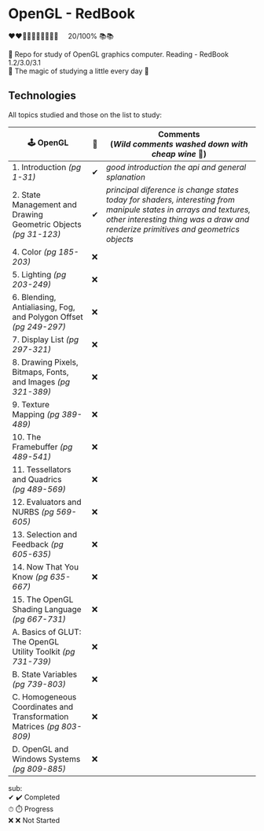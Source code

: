 # OpenGL - RedBook
   
<p>
❤❤🖤🖤🖤🖤🖤🖤🖤🖤 &nbsp&nbsp&nbsp 20/100% 📚📚      
</p>         

📕	 Repo for study of OpenGL graphics computer. Reading - RedBook 1.2/3.0/3.1 <br>
👾  The magic of studying a little every day 👾 

## Technologies 
All topics studied and those on the list to study:

|🕹 OpenGL                                                                   | 💾 | Comments <br> (*Wild comments washed down with cheap wine* 🍷)  |         
| ---------------------------------------------------------------------------| -- | -                                                               |   
| 1. Introduction  *(pg 1-31)*                                               | ✔  | *good introduction the api and general splanation*              |            
| 2. State Management and Drawing <br> Geometric Objects *(pg 31-123)*       | ✔  | *principal diference is change states today for shaders, interesting from manipule states in arrays and textures, other interesting thing was a draw and renderize primitives and geometrics objects*  |                    | 3. Viewing *(pg 123-185)*                                                  | ⏱ |                                                                 |
| 4. Color *(pg 185-203)*                                                    | ❌ |                                                                 |
| 5. Lighting *(pg 203-249)*                                                 | ❌ |                                                                 | 
| 6. Blending, Antialiasing, Fog, <br> and Polygon Offset *(pg 249-297)*     | ❌ |                                                                 |
| 7. Display List *(pg 297-321)*                                             | ❌ |                                                                 |
| 8. Drawing Pixels, Bitmaps, Fonts,<br> and Images *(pg 321-389)*           | ❌ |                                                                 |
| 9. Texture Mapping *(pg 389-489)*                                          | ❌ |                                                                 | 
| 10. The Framebuffer *(pg 489-541)*                                         | ❌ |                                                                 |    
| 11. Tessellators and Quadrics <br>*(pg 489-569)*                           | ❌ |                                                                 | 
| 12. Evaluators and NURBS *(pg 569-605)*                                    | ❌ |                                                                 | 
| 13. Selection and Feedback *(pg 605-635)*                                  | ❌ |                                                                 | 
| 14. Now That You Know *(pg 635-667)*                                       | ❌ |                                                                 | 
| 15. The OpenGL Shading Language <br>*(pg 667-731)*                         | ❌ |                                                                 | 
| A. Basics of GLUT: The OpenGL <br> Utility Toolkit *(pg 731-739)*          | ❌ |                                                                 | 
| B. State Variables *(pg 739-803)*                                          | ❌ |                                                                 | 
| C. Homogeneous Coordinates and <br> Transformation Matrices *(pg 803-809)* | ❌ |                                                                 | 
| D. OpenGL and Windows Systems <br>*(pg 809-885)*                           | ❌ |                                                                 | 


sub:<br>
✔  :heavy_check_mark: Completed <br>
⏱ :stopwatch: Progress <br>
❌ :x: Not Started <br>

